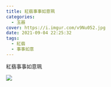 ```yaml
---
title: 紅翡事事如意珮
categories:
  - 玉器
cover: https://i.imgur.com/v9Nu052.jpg
date: 2021-09-04 22:25:32
tags:
  - 紅翡
  - 事事如意
---
```


紅翡事事如意珮

![](https://i.imgur.com/v9Nu052.jpg)

